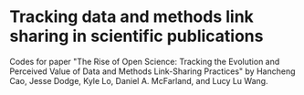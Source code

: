 # Tracking data and methods link sharing in scientific publications
Codes for paper "The Rise of Open Science: Tracking the Evolution and Perceived Value of Data and Methods Link-Sharing Practices" by Hancheng Cao, Jesse Dodge, Kyle Lo, Daniel A. McFarland, and Lucy Lu Wang.
